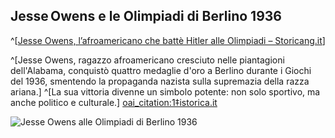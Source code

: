 ## Jesse Owens e le Olimpiadi di Berlino 1936

^[[Jesse Owens, l’afroamericano che battè Hitler alle Olimpiadi – Storicang.it]()]

^[Jesse Owens, ragazzo afroamericano cresciuto nelle piantagioni dell'Alabama, conquistò quattro medaglie d'oro a Berlino durante i Giochi del 1936, smentendo la propaganda nazista sulla supremazia della razza ariana.]
^[La sua vittoria divenne un simbolo potente: non solo sportivo, ma anche politico e culturale.]  [oai_citation:1‡istorica.it](https://istorica.it/2021/07/24/jesse-owens-lafroamericano-che-batte-hitler-alle-olimpiadi/?utm_source=chatgpt.com)

![Jesse Owens alle Olimpiadi di Berlino 1936](URL_DELL_IMMAGINE)